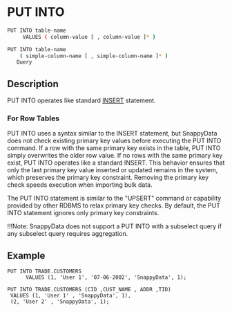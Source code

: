 # PUT INTO

``` bash
PUT INTO table-name
     VALUES ( column-value [ , column-value ]* ) 
```

``` bash
PUT INTO table-name
    ( simple-column-name [ , simple-column-name ]* )
   Query
```
## Description

PUT INTO operates like standard [INSERT](insert.md) statement.

###	For Row Tables

PUT INTO uses a syntax similar to the INSERT statement, but SnappyData does not check existing primary key values before executing the PUT INTO command. If a row with the same primary key exists in the table, PUT INTO simply overwrites the older row value. If no rows with the same primary key exist, PUT INTO operates like a standard INSERT. This behavior ensures that only the last primary key value inserted or updated remains in the system, which preserves the primary key constraint. Removing the primary key check speeds execution when importing bulk data.

The PUT INTO statement is similar to the "UPSERT" command or capability provided by other RDBMS to relax primary key checks. By default, the PUT INTO statement ignores only primary key constraints. <!--All other column constraints (unique, check, and foreign key) are honored unless you explicitly set the [skip-constraint-checks](../../reference/configuration_parameters/skip-constraint-checks.md) connection property.-->

!!!Note: 
	SnappyData does not support a PUT INTO with a subselect query if any subselect query requires aggregation.

## Example

```pre
PUT INTO TRADE.CUSTOMERS
      VALUES (1, 'User 1', '07-06-2002', 'SnappyData', 1);
```

```pre
PUT INTO TRADE.CUSTOMERS (CID ,CUST_NAME , ADDR ,TID)
 VALUES (1, 'User 1' , 'SnappyData', 1),
 (2, 'User 2' , 'SnappyData', 1);
```
